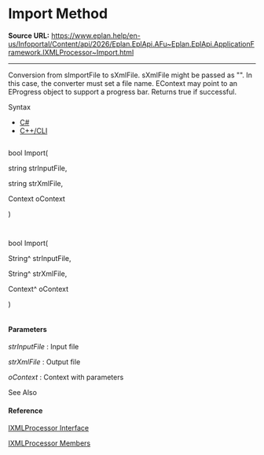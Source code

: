 # Import Method

**Source URL:** https://www.eplan.help/en-us/Infoportal/Content/api/2026/Eplan.EplApi.AFu~Eplan.EplApi.ApplicationFramework.IXMLProcessor~Import.html

---

Conversion from sImportFile to sXmlFile. sXmlFile might be passed as "". In this case, the converter must set a file name. EContext may point to an EProgress object to support a progress bar. Returns true if successful.

Syntax

- [C#](#i-syntax-CS)
- [C++/CLI](#i-syntax-CPP2005)

```
```
bool Import( 
   string strInputFile,
   string strXmlFile,
   Context oContext
)
```
```

```
```
bool Import( 
   String^ strInputFile,
   String^ strXmlFile,
   Context^ oContext
)
```
```

#### Parameters

*strInputFile*
:   Input file

*strXmlFile*
:   Output file

*oContext*
:   Context with parameters



See Also

#### Reference

[IXMLProcessor Interface](Eplan.EplApi.AFu~Eplan.EplApi.ApplicationFramework.IXMLProcessor.html)
  
[IXMLProcessor Members](Eplan.EplApi.AFu~Eplan.EplApi.ApplicationFramework.IXMLProcessor_members.html)